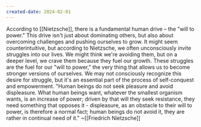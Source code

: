 ```yaml
---
created-date: 2024-02-01
---
```



According to [[Nietzsche]], there is a fundamental human drive – the "will to power." This drive isn't just about dominating others, but also about overcoming challenges and pushing ourselves to grow. It might seem counterintuitive, but according to Nietzsche, we often unconsciously invite struggles into our lives. We might think we're avoiding them, but on a deeper level, we crave them because they fuel our growth. These struggles are the fuel for our "will to power," the very thing that allows us to become stronger versions of ourselves. We may not consciously recognize this desire for struggle, but it's an essential part of the process of self-conquest and empowerment.
"Human beings do not seek pleasure and avoid displeasure. What human beings want, whatever the smallest organism wants, is an increase of power; driven by that will they seek resistance, they need something that opposes it - displeasure, as an obstacle to their will to power, is therefore a normal fact; human beings do not avoid it, they are rather in continual need of it." ~[[Friedrich Nietzsche]]
